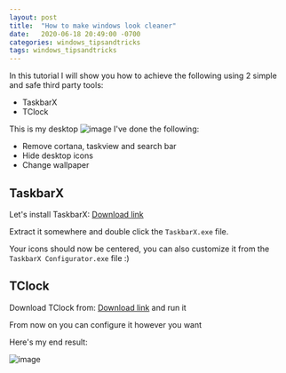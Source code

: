 ```yaml
---
layout: post
title:  "How to make windows look cleaner"
date:   2020-06-18 20:49:00 -0700
categories: windows_tipsandtricks
tags: windows_tipsandtricks
---
```


In this tutorial I will show you how to achieve the following using 2 simple and safe third party tools:
- TaskbarX
- TClock

This is my desktop
![image](/assets/images/statewindows.png)
I've done the following:
- Remove cortana, taskview and search bar
- Hide desktop icons
- Change wallpaper

## TaskbarX

Let's install TaskbarX: [Download link](https://github.com/ChrisAnd1998/TaskbarX/releases/tag/1.5.6.0)

Extract it somewhere and double click the `TaskbarX.exe` file.

Your icons should now be centered, you can also customize it from the `TaskbarX Configurator.exe` file :) 

## TClock

Download TClock from: [Download link](https://github.com/White-Tiger/T-Clock) and run it

From now on you can configure it however you want

Here's my end result:

![image](https://media.discordapp.net/attachments/729552902376521772/731942056792162364/unknown.png?width=1194&height=671)